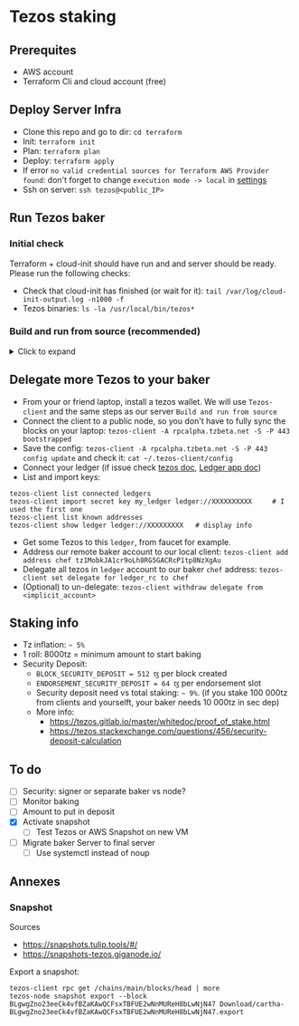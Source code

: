 # Tezos staking

## Prerequites
- AWS account
- Terraform Cli and cloud account (free)

## Deploy Server Infra

- Clone this repo and go to dir: `cd terraform` 
- Init: `terraform init`
- Plan: `terraform plan`
- Deploy: `terraform apply`
- If error `no valid credential sources for Terraform AWS Provider found`: don't forget to change `execution mode -> local` in [settings](https://app.terraform.io/app/gregbkr/workspaces/eth2-prysm-testnet/settings/general)
- Ssh on server: `ssh tezos@<public_IP>`

## Run Tezos baker

### Initial check
Terraform + cloud-init should have run and and server should be ready. Please run the following checks:
- Check that cloud-init has finished (or wait for it): `tail /var/log/cloud-init-output.log -n1000 -f`
- Tezos binaries: `ls -la /usr/local/bin/tezos*`

### Build and run from source (recommended)
<details>
    <summary>Click to expand</summary>

Setup node on testnet (carthagenet) 
```
tezos-node identity generate
tezos-node config init --network carthagenet
cat ~/.tezos-node/config.json 
```
Get blocks from snapshot
```
mkdir /sdh/download
wget https://snapshots-tezos.giganode.io/snapshot-testnet_28-10-2020-01:36_834903_BLjRuZU1VsKUXwyNbK9dMkw9hNaSyfV4Q2y8dDZcMLHPZ2qCD7z.full -O /sdh/download/cartha.full
tezos-node snapshot import /sdh/download/cartha.full --block BLjRuZU1VsKUXwyNbK9dMkw9hNaSyfV4Q2y8dDZcMLHPZ2qCD7z
(It takes 1 hour!)
```
Start node: `sudo systemctl status tezos-node`

Check node status
```
journalctl -u tezos-node -ef
tezos-client bootstrapped
tezos-client get timestamp
tezos-client rpc get /chains/main/blocks/head/header/shell
```
Create account 
```
tezos-client gen keys chef
tezos-client list known contracts
tezos-client list known addresses
```
Use https://faucet.tzalpha.net/ to get the tz1.json file
```
tezos-client activate account alice with "tz1.json"
tezos-client transfer <AMOUNT> from alice to chef --burn-cap 0.257
tezos-client get balance for chef
(45668.597577 ꜩ)
```
Baker registration
```
tezos-client show address chef
# tz1MobkJA1cr9oLh8RG5GACRcP1tp8NzXgAu
tezos-client register key chef as delegate
```
Check?
```
tezos-client rpc get /chains/main/blocks/head/helpers/baking_rights\?cycle=300\&delegate=tz1MobkJA1cr9oLh8RG5GACRcP1tp8NzXgAu\&max_priority=2
(this fails...)
```
Run baker, endorser, accuser
```
sudo systemctl status tezos-baker
sudo systemctl status tezos-endorser
sudo systemctl status tezos-accuser
```
Check
```
ps -aux | grep tezos
journalctl -u tezos-[baker|endorser|accuser|node] -ef  # Choose -u unit
```
Check your baker status, rolls, payouts on Tezos [explorer](https://carthagenet.tezblock.io/account/tz1MobkJA1cr9oLh8RG5GACRcP1tp8NzXgAu)
</details>


## Delegate more Tezos to your baker
- From your or friend laptop, install a tezos wallet. We will use `Tezos-client` and the same steps as our server `Build and run from source`
- Connect the client to a public node, so you don't have to fully sync the blocks on your laptop: `tezos-client -A rpcalpha.tzbeta.net -S -P 443 bootstrapped`
- Save the config: `tezos-client -A rpcalpha.tzbeta.net -S -P 443 config update` and check it: `cat ~/.tezos-client/config`
- Connect your ledger (if issue check [tezos doc](https://tezos.gitlab.io/user/key-management.html#tezos-wallet-app), [Ledger app doc](https://github.com/obsidiansystems/ledger-app-tezos))
- List and import keys: 
```
tezos-client list connected ledgers
tezos-client import secret key my_ledger ledger://XXXXXXXXXX     # I used the first one
tezos-client list known addresses
tezos-client show ledger ledger://XXXXXXXXX   # display info
```
- Get some Tezos to this `ledger`, from faucet for example.
- Address our remote baker account to our local client: `tezos-client add address chef tz1MobkJA1cr9oLh8RG5GACRcP1tp8NzXgAu`
- Delegate all tezos in `ledger` account to our baker `chef` address: `tezos-client set delegate for ledger_rc to chef`
- (Optional) to un-delegate: `tezos-client withdraw delegate from <implicit_account>`


## Staking info
- Tz inflation: `~ 5%`
- 1 roll: 8000tz = minimum amount to start baking
- Security Deposit:
  - `BLOCK_SECURITY_DEPOSIT = 512 ꜩ` per block created 
  - `ENDORSEMENT_SECURITY_DEPOSIT = 64 ꜩ` per endorsement slot
  - Security deposit need vs total staking: `~ 9%`. (if you stake 100 000tz from clients and yourselft, your baker needs 10 000tz in sec dep)
  - More info:
    -  https://tezos.gitlab.io/master/whitedoc/proof_of_stake.html
    - https://tezos.stackexchange.com/questions/456/security-deposit-calculation



## To do
- [ ] Security: signer or separate baker vs node?
- [ ] Monitor baking
- [ ] Amount to put in deposit
- [x] Activate snapshot 
  - [ ] Test Tezos or AWS Snapshot on new VM
- [ ] Migrate baker Server to final server
  - [ ] Use systemctl instead of noup

## Annexes

### Snapshot 

Sources
- https://snapshots.tulip.tools/#/
- https://snapshots-tezos.giganode.io/

Export a snapshot:
```
tezos-client rpc get /chains/main/blocks/head | more
tezos-node snapshot export --block BLgwgZno23eeCk4vfBZaKAwQCFsxTBFUE2wNnMUReH8bLwNjN47 Download/cartha-BLgwgZno23eeCk4vfBZaKAwQCFsxTBFUE2wNnMUReH8bLwNjN47.export
```